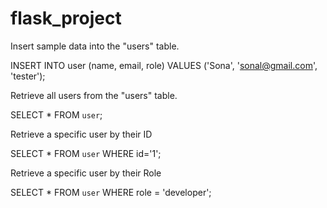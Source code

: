 # flask_project

Insert sample data into the "users" table. 

INSERT INTO user (name, email, role) VALUES ('Sona', 'sonal@gmail.com', 'tester');


Retrieve all users from the "users" table. 

SELECT * FROM `user`;


Retrieve a specific user by their ID

SELECT * FROM `user` WHERE id='1';



Retrieve a specific user by their Role

SELECT * FROM `user` WHERE role = 'developer';
